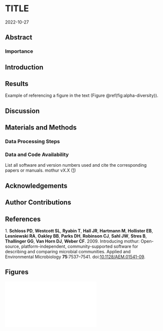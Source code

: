 TITLE
================
2022-10-27

## Abstract

### Importance

## Introduction

## Results

Example of referencing a figure in the text (Figure
@ref(fig:alpha-diversity)).

## Discussion

## Materials and Methods

### Data Processing Steps

### Data and Code Availability

List all software and version numbers used and cite the corresponding
papers or manuals. mothur vX.X ([1](#ref-schloss_introducing_2009))

## Acknowledgements

## Author Contributions

## References

<div id="refs" class="references csl-bib-body" entry-spacing="1"
line-spacing="2">

<div id="ref-schloss_introducing_2009" class="csl-entry">

<span class="csl-left-margin">1. </span><span
class="csl-right-inline">**Schloss PD**, **Westcott SL**, **Ryabin T**,
**Hall JR**, **Hartmann M**, **Hollister EB**, **Lesniewski RA**,
**Oakley BB**, **Parks DH**, **Robinson CJ**, **Sahl JW**, **Stres B**,
**Thallinger GG**, **Van Horn DJ**, **Weber CF**. 2009. Introducing
mothur: Open-source, platform-independent, community-supported software
for describing and comparing microbial communities. Applied and
Environmental Microbiology **75**:7537–7541.
doi:[10.1128/AEM.01541-09](https://doi.org/10.1128/AEM.01541-09).</span>

</div>

</div>

## Figures

![**Alpha diversity.** The distribution of Shannon and Inverse Simpson
indices for all mice.](../figures/stability_alpha-diversity.pdf)
